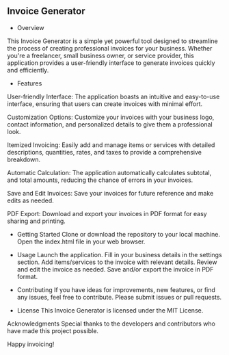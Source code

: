 ## Invoice Generator
- Overview

This Invoice Generator is a simple yet powerful tool designed to streamline the process of creating professional invoices for your business. Whether you're a freelancer, small business owner, or service provider, this application provides a user-friendly interface to generate invoices quickly and efficiently.

- Features

User-friendly Interface: The application boasts an intuitive and easy-to-use interface, ensuring that users can create invoices with minimal effort.

Customization Options: Customize your invoices with your business logo, contact information, and personalized details to give them a professional look.

Itemized Invoicing: Easily add and manage items or services with detailed descriptions, quantities, rates, and taxes to provide a comprehensive breakdown.

Automatic Calculation: The application automatically calculates subtotal, and total amounts, reducing the chance of errors in your invoices.

Save and Edit Invoices: Save your invoices for future reference and make edits as needed.

PDF Export: Download and export your invoices in PDF format for easy sharing and printing.

- Getting Started
Clone or download the repository to your local machine.
Open the index.html file in your web browser.
- Usage
Launch the application.
Fill in your business details in the settings section.
Add items/services to the invoice with relevant details.
Review and edit the invoice as needed.
Save and/or export the invoice in PDF format.
- Contributing
If you have ideas for improvements, new features, or find any issues, feel free to contribute. Please submit issues or pull requests.

- License
This Invoice Generator is licensed under the MIT License.

Acknowledgments
Special thanks to the developers and contributors who have made this project possible.

Happy invoicing!
